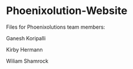 # Phoenixolution-Website
Files for Phoenixolutions team members: 

Ganesh Koripalli

Kirby Hermann

Wiliam Shamrock

